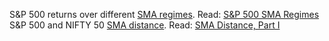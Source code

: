 S&P 500 returns over different [SMA regimes](sp500-sma-regime.R). Read: [S&P 500 SMA Regimes](https://stockviz.biz/2018/12/04/sp-500-sma-regimes/) \
S&P 500 and NIFTY 50 [SMA distance](sma-regime.R). Read: [SMA Distance, Part I]()

